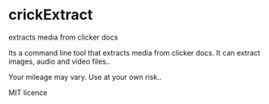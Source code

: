 # crickExtract
 extracts media from clicker docs

 Its a command line tool that extracts media from clicker docs. It can extract images, audio and video files..

 Your mileage may vary. Use at your own risk..

 MIT licence